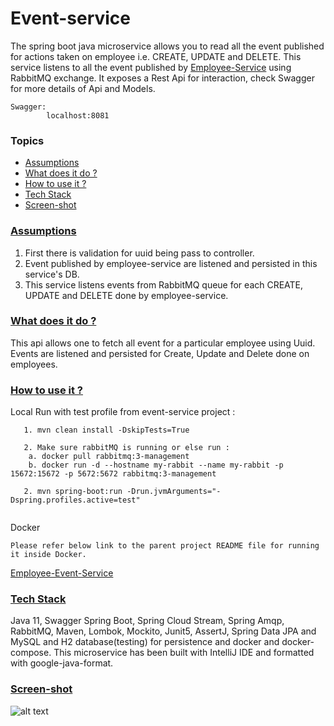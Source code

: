 # Event-service
The spring boot java microservice allows you to read all the event published for actions taken on employee i.e. CREATE, UPDATE and DELETE.
This service listens to all the event published by [Employee-Service](https://github.com/anusheelchandra/employee-event-service/tree/master/employee-service) using RabbitMQ exchange.
It exposes a Rest Api for interaction, check Swagger for more details of Api and Models.

```
Swagger: 
        localhost:8081
``` 

### Topics
  * [Assumptions](#assumptions)
  * [What does it do ?](#technical-details)
  * [How to use it ?](#guide)
  * [Tech Stack](#tech-stack)
  * [Screen-shot](#screen-shot)
  
###  [Assumptions](#assumptions)  
1. First there is validation for uuid being pass to controller.
2. Event published by employee-service are listened and persisted in this service's DB.
4. This service listens events from RabbitMQ queue for each CREATE, UPDATE and DELETE done by employee-service.
  
###  [What does it do ?](#technical-details)
This api allows one to fetch all event for a particular employee using Uuid.
Events are listened and persisted for Create, Update and Delete done on employees.

###  [How to use it ?](#guide)

Local Run with test profile from event-service project :
```
   1. mvn clean install -DskipTests=True
   
   2. Make sure rabbitMQ is running or else run : 
    a. docker pull rabbitmq:3-management    
    b. docker run -d --hostname my-rabbit --name my-rabbit -p 15672:15672 -p 5672:5672 rabbitmq:3-management
   
   2. mvn spring-boot:run -Drun.jvmArguments="-Dspring.profiles.active=test" 
    
```

Docker
```  
Please refer below link to the parent project README file for running it inside Docker.
```
[Employee-Event-Service](https://github.com/anusheelchandra/employee-event-service)


### [Tech Stack](#tech-stack)
Java 11, Swagger Spring Boot, Spring Cloud Stream, Spring Amqp, RabbitMQ, Maven, Lombok, Mockito, Junit5, AssertJ, 
Spring Data JPA and MySQL and H2 database(testing) for persistence and docker and docker-compose.
This microservice has been built with IntelliJ IDE and formatted with google-java-format.


### [Screen-shot](#screen-shot)
![alt text](https://github.com/anusheelchandra/employee-event-service/blob/master/event-service/src/test/resources/ScreenShot.png)
